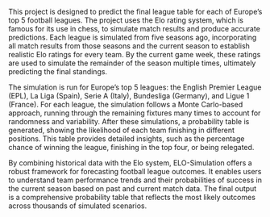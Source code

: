 This project is designed to predict the final league table for each of Europe’s top 5 football leagues. The project uses the Elo rating system, which is famous for its use in chess, to simulate match results and produce accurate predictions. 
Each league is simulated from five seasons ago, incorporating all match results from those seasons and the current season to establish realistic Elo ratings for every team. 
By the current game week, these ratings are used to simulate the remainder of the season multiple times, ultimately predicting the final standings.

The simulation is run for Europe’s top 5 leagues: the English Premier League (EPL), La Liga (Spain), Serie A (Italy), Bundesliga (Germany), and Ligue 1 (France). 
For each league, the simulation follows a Monte Carlo-based approach, running through the remaining fixtures many times to account for randomness and variability.
After these simulations, a probability table is generated, showing the likelihood of each team finishing in different positions. 
This table provides detailed insights, such as the percentage chance of winning the league, finishing in the top four, or being relegated.

By combining historical data with the Elo system, ELO-Simulation offers a robust framework for forecasting football league outcomes.
It enables users to understand team performance trends and their probabilities of success in the current season based on past and current match data. 
The final output is a comprehensive probability table that reflects the most likely outcomes across thousands of simulated scenarios.
